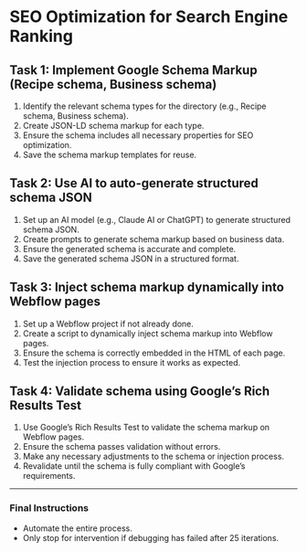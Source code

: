 # SEO Optimization for Search Engine Ranking

## Task 1: Implement Google Schema Markup (Recipe schema, Business schema)
1. Identify the relevant schema types for the directory (e.g., Recipe schema, Business schema).
2. Create JSON-LD schema markup for each type.
3. Ensure the schema includes all necessary properties for SEO optimization.
4. Save the schema markup templates for reuse.

## Task 2: Use AI to auto-generate structured schema JSON
1. Set up an AI model (e.g., Claude AI or ChatGPT) to generate structured schema JSON.
2. Create prompts to generate schema markup based on business data.
3. Ensure the generated schema is accurate and complete.
4. Save the generated schema JSON in a structured format.

## Task 3: Inject schema markup dynamically into Webflow pages
1. Set up a Webflow project if not already done.
2. Create a script to dynamically inject schema markup into Webflow pages.
3. Ensure the schema is correctly embedded in the HTML of each page.
4. Test the injection process to ensure it works as expected.

## Task 4: Validate schema using Google’s Rich Results Test
1. Use Google’s Rich Results Test to validate the schema markup on Webflow pages.
2. Ensure the schema passes validation without errors.
3. Make any necessary adjustments to the schema or injection process.
4. Revalidate until the schema is fully compliant with Google’s requirements.

---

### Final Instructions
- Automate the entire process.
- Only stop for intervention if debugging has failed after 25 iterations.
